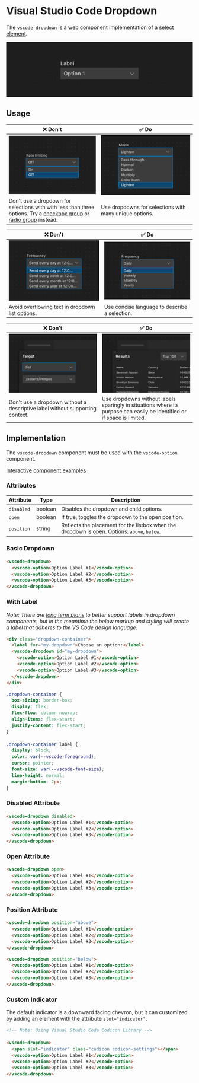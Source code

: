 # Visual Studio Code Dropdown

The `vscode-dropdown` is a web component implementation of a [select element](https://developer.mozilla.org/en-US/docs/Web/HTML/Element/select).

![Dropdown hero](/docs/assets/images/dropdown-hero.png)

## Usage

| ❌ Don't                                                                                                                                                                 | ✅ Do                                                                |
| ------------------------------------------------------------------------------------------------------------------------------------------------------------------------ | -------------------------------------------------------------------- |
| ![Dropdown with two options](/docs/assets/images/dropdown-dont-1.png)                                                                                                    | ![Dropdown with many options](/docs/assets/images/dropdown-do-1.png) |
| Don't use a dropdown for selections with with less than three options. Try a [checkbox group](../checkbox/README.md) or [radio group](../radio-group/README.md) instead. | Use dropdowns for selections with many unique options.               |

| ❌ Don't                                                                      | ✅ Do                                                                        |
| ----------------------------------------------------------------------------- | ---------------------------------------------------------------------------- |
| ![Dropdown with overflowing options](/docs/assets/images/dropdown-dont-2.png) | ![Dropdown options with short labels](/docs/assets/images/dropdown-do-2.png) |
| Avoid overflowing text in dropdown list options.                              | Use concise language to describe a selection.                                |

| ❌ Don't                                                                                      | ✅ Do                                                                                                                   |
| --------------------------------------------------------------------------------------------- | ----------------------------------------------------------------------------------------------------------------------- |
| ![Dropdown without label with no supporting context](/docs/assets/images/dropdown-dont-3.png) | ![Dropdown without label with supporting context](/docs/assets/images/dropdown-do-3.png)                                |
| Don't use a dropdown without a descriptive label without supporting context.                  | Use dropdowns without labels sparingly in situations where its purpose can easily be identified or if space is limited. |

## Implementation

The `vscode-dropdown` component must be used with the `vscode-option` component.

[Interactive component examples](https://codesandbox.io/s/dropdown-sample-j2ozdp?file=/index.html)

### Attributes

| Attribute  | Type    | Description                                                                                  |
| ---------- | ------- | -------------------------------------------------------------------------------------------- |
| `disabled` | boolean | Disables the dropdown and child options.                                                     |
| `open`     | boolean | If true, toggles the dropdown to the open position.                                          |
| `position` | string  | Reflects the placement for the listbox when the dropdown is open. Options: `above`, `below`. |

### Basic Dropdown

```html
<vscode-dropdown>
  <vscode-option>Option Label #1</vscode-option>
  <vscode-option>Option Label #2</vscode-option>
  <vscode-option>Option Label #3</vscode-option>
</vscode-dropdown>
```

### With Label

_Note: There are [long term plans](https://github.com/darbotlabs/darbot-webview-ui/issues/461#issuecomment-1478408942) to better support labels in dropdown components, but in the meantime the below markup and styling will create a label that adheres to the VS Code design language._

```html
<div class="dropdown-container">
  <label for="my-dropdown">Choose an option:</label>
  <vscode-dropdown id="my-dropdown">
    <vscode-option>Option Label #1</vscode-option>
    <vscode-option>Option Label #2</vscode-option>
    <vscode-option>Option Label #3</vscode-option>
  </vscode-dropdown>
</div>
```

```css
.dropdown-container {
  box-sizing: border-box;
  display: flex;
  flex-flow: column nowrap;
  align-items: flex-start;
  justify-content: flex-start;
}

.dropdown-container label {
  display: block;
  color: var(--vscode-foreground);
  cursor: pointer;
  font-size: var(--vscode-font-size);
  line-height: normal;
  margin-bottom: 2px;
}
```

### Disabled Attribute

```html
<vscode-dropdown disabled>
  <vscode-option>Option Label #1</vscode-option>
  <vscode-option>Option Label #2</vscode-option>
  <vscode-option>Option Label #3</vscode-option>
</vscode-dropdown>
```

### Open Attribute

```html
<vscode-dropdown open>
  <vscode-option>Option Label #1</vscode-option>
  <vscode-option>Option Label #2</vscode-option>
  <vscode-option>Option Label #3</vscode-option>
</vscode-dropdown>
```

### Position Attribute

```html
<vscode-dropdown position="above">
  <vscode-option>Option Label #1</vscode-option>
  <vscode-option>Option Label #2</vscode-option>
  <vscode-option>Option Label #3</vscode-option>
</vscode-dropdown>
```

```html
<vscode-dropdown position="below">
  <vscode-option>Option Label #1</vscode-option>
  <vscode-option>Option Label #2</vscode-option>
  <vscode-option>Option Label #3</vscode-option>
</vscode-dropdown>
```

### Custom Indicator

The default indicator is a downward facing chevron, but it can customized by adding an element with the attribute `slot="indicator"`.

```html
<!-- Note: Using Visual Studio Code Codicon Library -->

<vscode-dropdown>
  <span slot="indicator" class="codicon codicon-settings"></span>
  <vscode-option>Option Label #1</vscode-option>
  <vscode-option>Option Label #2</vscode-option>
  <vscode-option>Option Label #3</vscode-option>
</vscode-dropdown>
```
